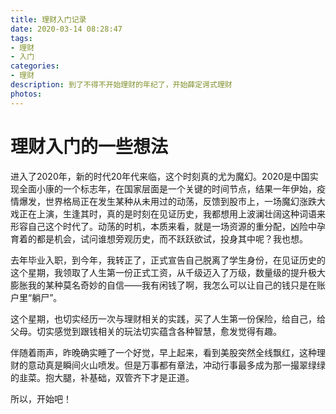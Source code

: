 ```yaml
---
title: 理财入门记录
date: 2020-03-14 08:28:47
tags:
- 理财
- 入门
categories:
- 理财
description: 到了不得不开始理财的年纪了，开始薛定谔式理财
photos:
---
```


# 理财入门的一些想法

进入了2020年，新的时代20年代来临，这个时刻真的尤为魔幻。2020是中国实现全面小康的一个标志年，在国家层面是一个关键的时间节点，结果一年伊始，疫情爆发，世界格局正在发生某种从未用过的动荡，反馈到股市上，一场魔幻涨跌大戏正在上演，生逢其时，真的是时刻在见证历史，我都想用上波澜壮阔这种词语来形容自己这个时代了。动荡的时机，本质来看，就是一场资源的重分配，凶险中孕育着的都是机会，试问谁想旁观历史，而不跃跃欲试，投身其中呢？我也想。

去年毕业入职，到今年，我转正了，正式宣告自己脱离了学生身份，在见证历史的这个星期，我领取了人生第一份正式工资，从千级迈入了万级，数量级的提升极大膨胀我的某种莫名奇妙的自信——我有闲钱了啊，我怎么可以让自己的钱只是在账户里“躺尸”。

这个星期，也切实经历一次与理财相关的实践，买了人生第一份保险，给自己，给父母。切实感觉到跟钱相关的玩法切实蕴含各种智慧，愈发觉得有趣。

伴随着雨声，昨晚确实睡了一个好觉，早上起来，看到美股突然全线飘红，这种理财的意动真是瞬间火山喷发。但是万事都有章法，冲动行事最多成为那一撮翠绿绿的韭菜。抱大腿，补基础，双管齐下才是正道。

所以，开始吧！